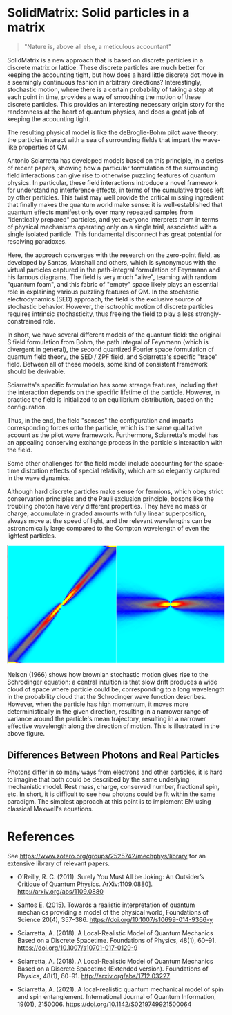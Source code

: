 # SolidMatrix: Solid particles in a matrix

> "Nature is, above all else, a meticulous accountant"

SolidMatrix is a new approach that is based on discrete particles in a discrete matrix or lattice.  These discrete particles are much better for keeping the accounting tight, but how does a hard little discrete dot move in a seemingly continuous fashion in arbitrary directions?  Interestingly, stochastic motion, where there is a certain probability of taking a step at each point in time, provides a way of smoothing the motion of these discrete particles.  This provides an interesting necessary origin story for the randomness at the heart of quantum physics, and does a great job of keeping the accounting tight.

The resulting physical model is like the deBroglie-Bohm pilot wave theory: the particles interact with a sea of surrounding fields that impart the wave-like properties of QM.

Antonio Sciarretta has developed models based on this principle, in a series of recent papers, showing how a particular formulation of the surrounding field interactions can give rise to otherwise puzzling features of quantum physics.  In particular, these field interactions introduce a novel framework for understanding interference effects, in terms of the cumulative traces left by other particles.  This twist may well provide the critical missing ingredient that finally makes the quantum world make sense: it is well-established that quantum effects manifest only over many repeated samples from "identically prepared" particles, and yet everyone interprets them in terms of physical mechanisms operating only on a single trial, associated with a single isolated particle.  This fundamental disconnect has great potential for resolving paradoxes.

Here, the approach converges with the research on the zero-point field, as developed by Santos, Marshall and others, which is synonymous with the virtual particles captured in the path-integral formulation of Feynmann and his famous diagrams.  The field is very much "alive", teaming with random "quantum foam", and this fabric of "empty" space likely plays an essential role in explaining various puzzling features of QM.  In the stochastic electrodynamics (SED) approach, the field is the exclusive source of stochastic behavior.  However, the isotrophic motion of discrete particles requires intrinsic stochasticity, thus freeing the field to play a less strongly-constrained role.

In short, we have several different models of the quantum field: the original S field formulation from Bohm, the path integral of Feynmann (which is divergent in general), the second quantized Fourier space formulation of quantum field theory, the SED / ZPF field, and Sciarretta's specific "trace" field.  Between all of these models, some kind of consistent framework should be derivable.

Sciarretta's specific formulation has some strange features, including that the interaction depends on the specific lifetime of the particle.  However, in practice the field is initialized to an equilibrium distribution, based on the configuration.

Thus, in the end, the field "senses" the configuration and imparts corresponding forces onto the particle, which is the same qualitative account as the pilot wave framework.  Furthermore, Sciarretta's model has an appealing conserving exchange process in the particle's interaction with the field.

Some other challenges for the field model include accounting for the space-time distortion effects of special relativity, which are so elegantly captured in the wave dynamics.

Although hard discrete particles make sense for fermions, which obey strict conservation principles and the Pauli exclusion principle, bosons like the troubling photon have very different properties.  They have no mass or charge, accumulate in graded amounts with fully linear superposition, always move at the speed of light, and the relevant wavelengths can be astronomically large compared to the Compton wavelength of even the lightest particles.

![Stochastic Origin of Quantum Momentum / Frequency Relationship](figs/fig_asmom5_0_autoc.png?raw=true "Stochastic Origin of Quantum Momentum / Frequency Relationship.  The momentum on the left is 0.5c while on the right is 0. The distribution of position is on the vertical axis, while time is on the horizontal axis, with each point centered at the origin in the center (i.e., the temporal autocorrelation function).  The variance on the left is half of that on the right.")

Nelson (1966) shows how brownian stochastic motion gives rise to the Schrodinger equation: a central intuition is that slow drift produces a wide cloud of space where particle could be, corresponding to a long wavelength in the probability cloud that the Schrodinger wave function describes.  However, when the particle has high momentum, it moves more deterministically in the given direction, resulting in a narrower range of variance around the particle's mean trajectory, resulting in a narrower effective wavelength along the direction of motion.  This is illustrated in the above figure.

## Differences Between Photons and Real Particles

Photons differ in so many ways from electrons and other particles, it is hard to imagine that both could be described by the same underlying mechanistic model.  Rest mass, charge, conserved number, fractional spin, etc.  In short, it is difficult to see how photons could be fit within the same paradigm.  The simplest approach at this point is to implement EM using classical Maxwell's equations.

# References

See https://www.zotero.org/groups/2525742/mechphys/library for an extensive library of relevant papers.

* O’Reilly, R. C. (2011). Surely You Must All be Joking: An Outsider’s Critique of Quantum Physics. ArXiv:1109.0880]. http://arxiv.org/abs/1109.0880

* Santos E. (2015). Towards a realistic interpretation of quantum mechanics providing a model of the physical world, Foundations of Science 20(4), 357–386. https://doi.org/10.1007/s10699-014-9366-y

* Sciarretta, A. (2018). A Local-Realistic Model of Quantum Mechanics Based on a Discrete Spacetime. Foundations of Physics, 48(1), 60–91. https://doi.org/10.1007/s10701-017-0129-9

* Sciarretta, A. (2018). A Local-Realistic Model of Quantum Mechanics Based on a Discrete Spacetime (Extended version). Foundations of Physics, 48(1), 60–91. http://arxiv.org/abs/1712.03227

* Sciarretta, A. (2021). A local-realistic quantum mechanical model of spin and spin entanglement. International Journal of Quantum Information, 19(01), 2150006. https://doi.org/10.1142/S0219749921500064


